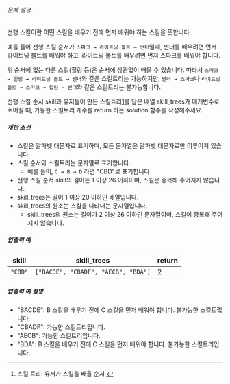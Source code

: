 
###### 문제 설명


선행 스킬이란 어떤 스킬을 배우기 전에 먼저 배워야 하는 스킬을 뜻합니다.


예를 들어 선행 스킬 순서가 `스파크 → 라이트닝 볼트 → 썬더`일때, 썬더를 배우려면 먼저 라이트닝 볼트를 배워야 하고, 라이트닝 볼트를 배우려면 먼저 스파크를 배워야 합니다.


위 순서에 없는 다른 스킬(힐링 등)은 순서에 상관없이 배울 수 있습니다. 따라서 `스파크 → 힐링 → 라이트닝 볼트 → 썬더`와 같은 스킬트리는 가능하지만, `썬더 → 스파크`나 `라이트닝 볼트 → 스파크 → 힐링 → 썬더`와 같은 스킬트리는 불가능합니다.


선행 스킬 순서 skill과 유저들이 만든 스킬트리[1](#fn1)를 담은 배열 skill\_trees가 매개변수로 주어질 때, 가능한 스킬트리 개수를 return 하는 solution 함수를 작성해주세요.


##### 제한 조건


* 스킬은 알파벳 대문자로 표기하며, 모든 문자열은 알파벳 대문자로만 이루어져 있습니다.
* 스킬 순서와 스킬트리는 문자열로 표기합니다.
	+ 예를 들어, `C → B → D` 라면 "CBD"로 표기합니다
* 선행 스킬 순서 skill의 길이는 1 이상 26 이하이며, 스킬은 중복해 주어지지 않습니다.
* skill\_trees는 길이 1 이상 20 이하인 배열입니다.
* skill\_trees의 원소는 스킬을 나타내는 문자열입니다.
	+ skill\_trees의 원소는 길이가 2 이상 26 이하인 문자열이며, 스킬이 중복해 주어지지 않습니다.


##### 입출력 예




| skill | skill\_trees | return |
| --- | --- | --- |
| `"CBD"` | `["BACDE", "CBADF", "AECB", "BDA"]` | 2 |


##### 입출력 예 설명


* "BACDE": B 스킬을 배우기 전에 C 스킬을 먼저 배워야 합니다. 불가능한 스킬트립니다.
* "CBADF": 가능한 스킬트리입니다.
* "AECB": 가능한 스킬트리입니다.
* "BDA": B 스킬을 배우기 전에 C 스킬을 먼저 배워야 합니다. 불가능한 스킬트리입니다.





---


1. 스킬 트리: 유저가 스킬을 배울 순서 [↩](#fnref1)




